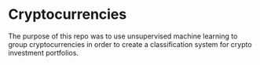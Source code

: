 # Cryptocurrencies
The purpose of this repo was to use unsupervised machine learning to group cryptocurrencies in order to create a classification system for crypto investment portfolios. 
